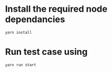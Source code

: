 # Install the required node dependancies

```
yarn install
```

# Run test case using

```
yarn run start
```
